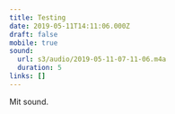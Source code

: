 ```yaml
---
title: Testing
date: 2019-05-11T14:11:06.000Z
draft: false
mobile: true
sound:
  url: s3/audio/2019-05-11-07-11-06.m4a
  duration: 5
links: []
---
```


Mit sound.